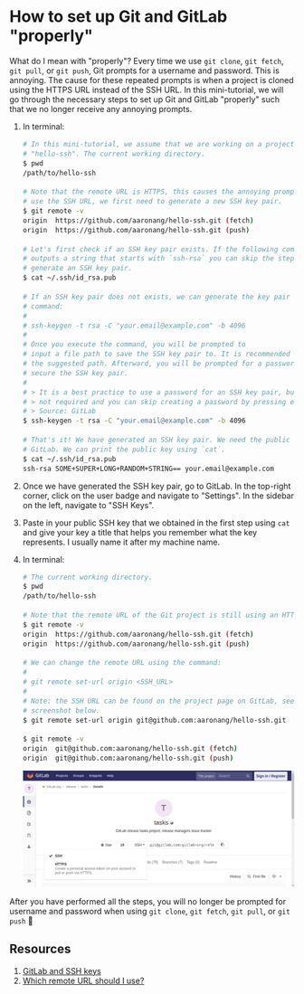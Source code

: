# How to set up Git and GitLab "properly"

What do I mean with "properly"? Every time we use `git clone`, `git fetch`, `git
pull`, or `git push`, Git prompts for a username and password. This is annoying.
The cause for these repeated prompts is when a project is cloned using the HTTPS
URL instead of the SSH URL. In this mini-tutorial, we will go through the
necessary steps to set up Git and GitLab "properly" such that we no longer
receive any annoying prompts.


1. In terminal:
   ```bash
   # In this mini-tutorial, we assume that we are working on a project called
   # "hello-ssh". The current working directory.
   $ pwd
   /path/to/hello-ssh   

   # Note that the remote URL is HTTPS, this causes the annoying prompts. To
   # use the SSH URL, we first need to generate a new SSH key pair.
   $ git remote -v
   origin  https://github.com/aaronang/hello-ssh.git (fetch)
   origin  https://github.com/aaronang/hello-ssh.git (push)   

   # Let's first check if an SSH key pair exists. If the following command
   # outputs a string that starts with `ssh-rsa` you can skip the steps to
   # generate an SSH key pair. 
   $ cat ~/.ssh/id_rsa.pub   

   # If an SSH key pair does not exists, we can generate the key pair with the
   # command: 
   #
   # ssh-keygen -t rsa -C "your.email@example.com" -b 4096
   #
   # Once you execute the command, you will be prompted to
   # input a file path to save the SSH key pair to. It is recommended to use
   # the suggested path. Afterward, you will be prompted for a password to
   # secure the SSH key pair.
   #
   # > It is a best practice to use a password for an SSH key pair, but it is
   # > not required and you can skip creating a password by pressing enter.
   # > Source: GitLab
   $ ssh-keygen -t rsa -C "your.email@example.com" -b 4096   

   # That's it! We have generated an SSH key pair. We need the public key for
   # GitLab. We can print the public key using `cat`.
   $ cat ~/.ssh/id_rsa.pub
   ssh-rsa SOME+SUPER+LONG+RANDOM+STRING== your.email@example.com
   ```

2. Once we have generated the SSH key pair, go to GitLab. In the top-right
   corner, click on the user badge and navigate to "Settings". In the sidebar on
   the left, navigate to "SSH Keys". 

3. Paste in your public SSH key that we obtained in the first step using `cat`
   and give your key a title that helps you remember what the key represents.
   I usually name it after my machine name.

4. In terminal:
   ```bash
   # The current working directory.
   $ pwd
   /path/to/hello-ssh   

   # Note that the remote URL of the Git project is still using an HTTPS URL.
   $ git remote -v
   origin  https://github.com/aaronang/hello-ssh.git (fetch)
   origin  https://github.com/aaronang/hello-ssh.git (push)   

   # We can change the remote URL using the command:
   # 
   # git remote set-url origin <SSH_URL>
   #
   # Note: the SSH URL can be found on the project page on GitLab, see
   # screenshot below.
   $ git remote set-url origin git@github.com:aaronang/hello-ssh.git

   $ git remote -v
   origin  git@github.com:aaronang/hello-ssh.git (fetch)
   origin  git@github.com:aaronang/hello-ssh.git (push)  
   ```
   ![](/git/img/ssh.png)

After you have performed all the steps, you will no longer be prompted for username and password when using `git clone`, `git fetch`, `git pull`, or `git push` :tada:

## Resources

1. [GitLab and SSH keys](https://docs.gitlab.com/ee/ssh/)
2. [Which remote URL should I use?](https://help.github.com/articles/which-remote-url-should-i-use/)

